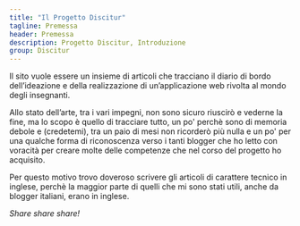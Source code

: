 ```yaml
---
title: "Il Progetto Discitur"
tagline: Premessa
header: Premessa
description: Progetto Discitur, Introduzione
group: Discitur
---
```


Il sito vuole essere un insieme di articoli che tracciano il diario di bordo dell’ideazione 
e della realizzazione di un’applicazione web rivolta al mondo degli insegnanti. 

Allo stato dell’arte, tra i vari impegni, 
non sono sicuro riuscirò e vederne la fine, ma lo scopo è quello di tracciare tutto, un po'
perchè sono di memoria debole e (credetemi), tra un paio di mesi non ricorderò più nulla e un po'
per una qualche forma di riconoscenza verso i tanti blogger che ho letto con voracità per
creare molte delle competenze che nel corso del progetto ho acquisito.

Per questo motivo trovo doveroso scrivere gli articoli di carattere tecnico in inglese, perchè
la maggior parte di quelli che mi sono stati utili, anche da blogger italiani, erano in inglese.

<i>Share share share!</i>

